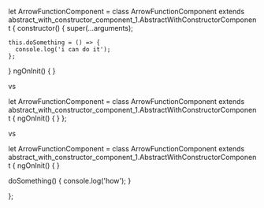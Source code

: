 let ArrowFunctionComponent = class ArrowFunctionComponent extends abstract_with_constructor_component_1.AbstractWithConstructorComponent {
  constructor() {
    super(...arguments);
    
    this.doSomething = () => {
      console.log('i can do it');
    };
  }
  ngOnInit() {
  }


vs 

let ArrowFunctionComponent = class ArrowFunctionComponent extends abstract_with_constructor_component_1.AbstractWithConstructorComponent {
  ngOnInit() {
  }
};

vs 

let ArrowFunctionComponent = class ArrowFunctionComponent extends abstract_with_constructor_component_1.AbstractWithConstructorComponent {
  ngOnInit() {
  } 


  doSomething() {
    console.log('how');
  }

};
